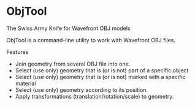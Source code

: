 # ObjTool
The Swiss Army Knife for Wavefront OBJ models

ObjTool is a command-line utility to work with Wavefront OBJ files.

Features
* Join geometry from several OBJ file into one.
* Select (use only) geometry that is (or is not) part of a specific object
* Select (use only) geometry that is (or is not) marked with a specific material
* Select (use only) geometry according to its position.
* Apply transformations (translation/rotation/scale) to geometry.

